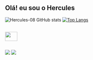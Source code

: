 ## Olá! eu sou o Hercules

![Hercules-08 GitHub stats](https://github-readme-stats.vercel.app/api?username=hercules-08&count_private=true&theme=tokyonight)
[![Top Langs](https://github-readme-stats.vercel.app/api/top-langs/?username=hercules-08&hide_progress=true&theme=tokyonight)](https://github.com/hercules-08/github-readme-stats)

<div style="display: inline_block"><br>
  <img align="center" height="30" width="40" "svgLogo" ng-src="https://cdn.jsdelivr.net/gh/devicons/devicon/icons/javascript/javascript-original.svg" src="https://cdn.jsdelivr.net/gh/devicons/devicon/icons/javascript/javascript-original.svg">
  </div>

##

<div>
<a href="https://www.linkedin.com/in/jhamison-rodrigues-94a768223/" target="_blank"><img src="https://img.shields.io/badge/LinkedIn-0077B5?style=for-the-badge&logo=linkedin&logoColor=white" target="_blank"></a>
<a href="https://www.instagram.com/08.jhay/" target="_blank"><img src="https://img.shields.io/badge/Instagram-E4405F?style=for-the-badge&logo=instagram&logoColor=white" target="_blank"></a>
  
</div>
          
